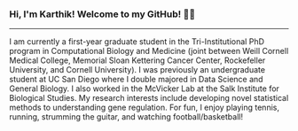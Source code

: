 ### Hi, I'm Karthik! Welcome to my GitHub! 🌴😎

---

I am currently a first-year graduate student in the Tri-Institutional PhD program in Computational Biology and Medicine (joint between Weill Cornell Medical College, Memorial Sloan Kettering Cancer Center, Rockefeller University, and Cornell University). I was previously an undergraduate student at UC San Diego where I double majored in Data Science and General Biology. I also worked in the McVicker Lab at the Salk Institute for Biological Studies. My research interests include developing novel statistical methods to understanding gene regulation. For fun, I enjoy playing tennis, running, strumming the guitar, and watching football/basketball!

